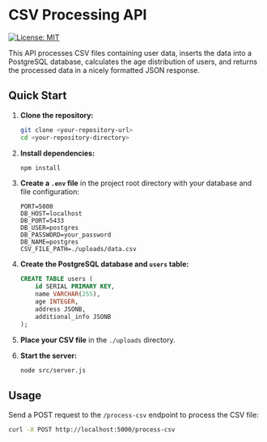 # CSV Processing API

[![License: MIT](https://img.shields.io/badge/License-MIT-yellow.svg)](https://opensource.org/licenses/MIT)

This API processes CSV files containing user data, inserts the data into a PostgreSQL database, calculates the age distribution of users, and returns the processed data in a nicely formatted JSON response.

## Quick Start

1.  **Clone the repository:**

    ```bash
    git clone <your-repository-url>
    cd <your-repository-directory>
    ```

2.  **Install dependencies:**

    ```bash
    npm install
    ```

3.  **Create a `.env` file** in the project root directory with your database and file configuration:

    ```
    PORT=5000
    DB_HOST=localhost
    DB_PORT=5433
    DB_USER=postgres
    DB_PASSWORD=your_password
    DB_NAME=postgres
    CSV_FILE_PATH=./uploads/data.csv
    ```

4.  **Create the PostgreSQL database and `users` table:**

    ```sql
    CREATE TABLE users (
        id SERIAL PRIMARY KEY,
        name VARCHAR(255),
        age INTEGER,
        address JSONB,
        additional_info JSONB
    );
    ```

5.  **Place your CSV file** in the `./uploads` directory.

6.  **Start the server:**

    ```bash
    node src/server.js
    ```

## Usage

Send a POST request to the `/process-csv` endpoint to process the CSV file:

```bash
curl -X POST http://localhost:5000/process-csv

